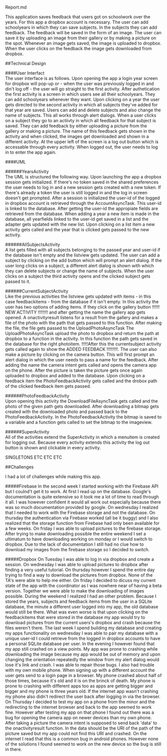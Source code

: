Report.md

This application saves feedback that users got on schoolwork over the years. For this app a dropbox account is necessary. The user can add schoolyears in which they can save subjects. In the subjects they can add feedback. The feedback will be saved in the form of an image. The user can save it by uploading an image from their gallery or by making a picture on the spot. Whenever an image gets saved, the image is uploaded to dropbox. When the user clicks on the feedback the image gets downloaded from dropbox.

##Technical Design

####User Interfact  
The user interface is as follows. Upon opening the app a login year screen for dropbox will pop-up or - when the user was previously logged in and din't log off - the user will go straight to the first activity. After authetication the first activity is a screen in which users see all their schoolyears. They can add schoolyears whenever they want. Upon clicking on a year the user gets directed to the second activity in which all subjects they've added for that year are saved. Users can add and delete subjects and also change the name of subjects. This all works through alert dialogs. When a user clicks on a subject they go to an actiivty in which all feedback for that subject is saved. They can add feedback by either uploading a picture from the gallery or making a picture. The name of this feedback gets shown in the activity and when clicked, the images get downloaded and shown in a different activity. At the upper left of the screen is a log out button which is accessable through every activity. When logged out, the user needs to log in to enter the app again. 

####UML  

######YearsActivity  
The UML is structured the following way. Upon launching the app a dropbox session gets initialized. If there's no token saved in the shared preferences the user needs to log in and a new session gets created with a new token. If there's already a token the user is still logged in and the log in screen doesn't get prompted. After a session is initialized the user-id of the logged in dropbox account is retrieved through the AccountAsyncTask. This user-id is linked to the database. After getting the user-id the appropiate fields are retrieved from the database. When adding a year a new item is made in the database, all yearfields linked to the user-id get saved in a list and the adapter gets updated with the new list. Upon clicking on a list item a new activity gets called and the year that is clicked gets passed to the new activity. 

######AllSubjectsActivity  
A list gets filled with all subjects belonging to the passed year and user-id if the database isn't empty and the listview gets updated. The user can add a subject by clicking on the add button which will prompt an alert dialog. If the user long clicks on a subject, a different alert dialog is shown with which they can delete subjects or change the name of subjects. When the user clicks on a subject the third activity opens and the clicked subject gets passed to it.

######CurrentSubjectActivity  
Like the previous activities the listview gets updated with items - in this case feedbackitems - from the database if it isn't empty. In this activity the user has two options of adding items. If they click on the gallery button !!!!!! NEW ACTIVITY !!!!!!!! and after getting the name the gallery app gets opened. A onactivityresult listens for a result from the gallery and makes a file of the photo with the path that gets passed to this function. After making the file, the file gets passed to the UploadPhotoAsyncTask The UploadPhotoAsyncTask upload the photo to dropbox and return the path at dropbox to a function in the activity. In this function the path gets saved in the database for the right photoitem. !!!!!After this the currentsubject activity gets called again to show the ADDED FEEDBACK !!!!!!!!!.
The user can also make a picture by clicking on the camera button. This will first prompt an alert dialog in which the user needs to pass a name for the feedback. After adding the name the camera intent gets called and opens the camera app on the phone. After the picture is taken the picture gets once again uploaded to dropbox and added to the database. Upon clicking on a feedback item the PhotoFeedbackActivity gets called and the drobox path of the clicked feedback item gets passed.

######PhotoFeedbackActivity  
Upon opening this activity the DownloadFileAsyncTask gets called and the photo of the given path gets downloaded. After downloading a bitmap gets created with the downloaded photo and passed back to the PhotoFeedbackActivity. In the PhotoFeedbackActivity the bitmap is saved to a variable and a function gets called to set the bitmap to the imageview. 

######SuperActivity  
All of the activities extend the SuperActivity in which a menuitem is created for logging out. Because every activity extends this activity the log out button is shown and clickable in every activity.

SINGLETONS ETC ETC ETC

##Challenges

I had a lot of challenges while making this app. 

#####Firebase
In the second week I started working with the Firebase API but I coulnd't get it to work. At first I read up on the database. Google's documentation is quite extensive so it took me a lot of time to read through it all. I was however confident it would all work out especially because there was so much documentation provided by google. On wednesday I realized that I needed to work with the Firebase storage and not the database. On thursday the authentication via Firebase worked (all be it buggy) and I also realized that the storage function from Firebase had only been available for a few weeks. On friday I was able to upload pictures to the firebase storage. After trying to make downloading possible the entire weekend I set a ultimatum to have downloading working on monday or I would switch to dropbox. Due to the lack of documentation I still had no clue how to download my images from the firebase storage so I decided to switch.

#####Dropbox
On Tuesday I was able to log in via dropbox and create a session. On wednesday I was able to upload pictures to dropbox after finding a very useful tutorial. On thursday however I spend the entire day trying to find a way to download the pictures from dropbox. None of the TA's were able to help me either. On friday I decided to dicuss my current state of the app with the coordinator as I was nowhere near of having a beta version. Together we were able to make the downloading of images possible. During the weekend I realized I had an other problem. Because I stored the years, subjects and feedback items from the user in a SQLite database, the minute a different user logged into my app, the old database would still be there. What was even worse is that upon clicking on the feedbackitems that were stored in the database my app would try to download pictures from the current users's dropbox and crash because the files weren't there. The last week I spend building my database and creating my apps functionality on wednesday I was able to pair my database with a unique user-id I could retrieve from the logged in dropbox accounts to have a personal SQLite database per user. In the evening I however found that my app still crashed on a view points. My app was prone to crashing while downloading the image because my app would be out of memory and upon changing the orientation repeatedly the window from my alert dialog would lose it's link and crash. I was able to repair those bugs. I also had trouble with my own mobile phone. When signing up with a different account the user gets send to a login page in a browser. My phone crashed about half of those times, because it's old and it is on the brinck of death. My phone is prone to crashing with different apps too as apps are getting bigger and bigger and my phone is three years old. If the internet app wasn't crashing my phone also didn't redirect the user back after logging in via the browser. On Thursday I decided to test my app on a phone from the minor and the redirecting to the internet browser and back to the app seemed to work fine. However after testing my app on that phone I found out there was a bug for opening the camera app on newer devices than my own phone. After taking a picture the camera intent is supposed to send back 'data' to the onactivityresult function. In the data should be the URI of the path of the picture saved but my app could not find this URI and crashed. On the internet I read that this is a common bug in android phones. However none of the solutions I found seemed to work on the new device so the bug is still in there. 






